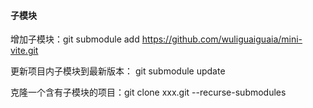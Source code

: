 #### 子模块 
增加子模块：git submodule add https://github.com/wuliguaiguaia/mini-vite.git

更新项目内子模块到最新版本： git submodule update

克隆一个含有子模块的项目：git clone xxx.git --recurse-submodules